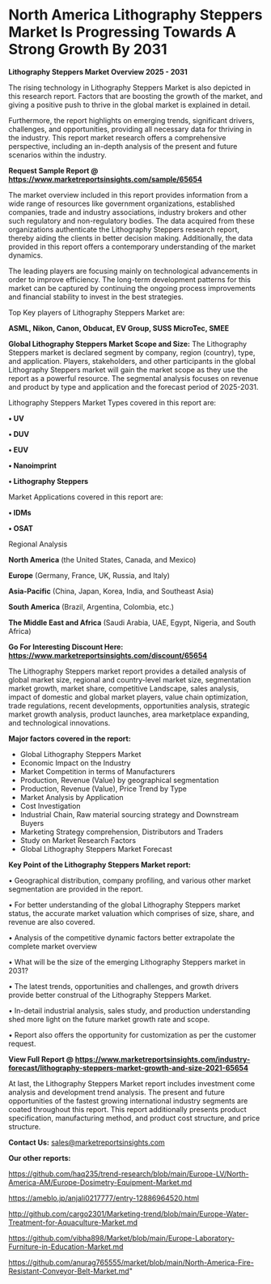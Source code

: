 # North America Lithography Steppers Market Is Progressing Towards A Strong Growth By 2031

<Strong> Lithography Steppers Market Overview 2025 - 2031</strong>

The rising technology in Lithography Steppers Market is also depicted in this research report. Factors that are boosting the growth of the market, and giving a positive push to thrive in the global market is explained in detail.

Furthermore, the report highlights on emerging trends, significant drivers, challenges, and opportunities, providing all necessary data for thriving in the industry. This report market research offers a comprehensive perspective, including an in-depth analysis of the present and future scenarios within the industry.

<strong>Request Sample Report @ <a href=https://www.marketreportsinsights.com/sample/65654>https://www.marketreportsinsights.com/sample/65654</a></strong>

The market overview included in this report provides information from a wide range of resources like government organizations, established companies, trade and industry associations, industry brokers and other such regulatory and non-regulatory bodies. The data acquired from these organizations authenticate the Lithography Steppers research report, thereby aiding the clients in better decision making. Additionally, the data provided in this report offers a contemporary understanding of the market dynamics.

The leading players are focusing mainly on technological advancements in order to improve efficiency. The long-term development patterns for this market can be captured by continuing the ongoing process improvements and financial stability to invest in the best strategies.

Top Key players of Lithography Steppers Market are:

<strong>ASML, Nikon, Canon, Obducat, EV Group, SUSS MicroTec, SMEE</strong>

<strong><b>Global Lithography Steppers Market Scope and Size:</b></strong>
The Lithography Steppers market is declared segment by company, region (country), type, and application. Players, stakeholders, and other participants in the global Lithography Steppers market will gain the market scope as they use the report as a powerful resource. The segmental analysis focuses on revenue and product by type and application and the forecast period of 2025-2031.

Lithography Steppers Market Types covered in this report are:

<strong>• UV

• DUV

• EUV

• Nanoimprint

• Lithography Steppers</strong>

Market Applications covered in this report are:

<strong>• IDMs

• OSAT</strong> 

Regional Analysis

<strong>North America</strong> (the United States, Canada, and Mexico)

<strong>Europe</strong> (Germany, France, UK, Russia, and Italy)

<strong>Asia-Pacific</strong> (China, Japan, Korea, India, and Southeast Asia)

<strong>South America</strong> (Brazil, Argentina, Colombia, etc.)

<strong>The Middle East and Africa</strong> (Saudi Arabia, UAE, Egypt, Nigeria, and South Africa)

<strong>Go For Interesting Discount Here: <a href=https://www.marketreportsinsights.com/discount/65654>https://www.marketreportsinsights.com/discount/65654</a></strong>

The Lithography Steppers market report provides a detailed analysis of global market size, regional and country-level market size, segmentation market growth, market share, competitive Landscape, sales analysis, impact of domestic and global market players, value chain optimization, trade regulations, recent developments, opportunities analysis, strategic market growth analysis, product launches, area marketplace expanding, and technological innovations.

<strong><b>Major factors covered in the report:</b></strong>
<ul>
  <li>Global Lithography Steppers Market </li>
  <li>Economic Impact on the Industry</li>
  <li>Market Competition in terms of Manufacturers</li>
  <li>Production, Revenue (Value) by geographical segmentation</li>
  <li>Production, Revenue (Value), Price Trend by Type</li>
  <li>Market Analysis by Application</li>
  <li>Cost Investigation</li>
  <li>Industrial Chain, Raw material sourcing strategy and Downstream Buyers</li>
  <li>Marketing Strategy comprehension, Distributors and Traders</li>
  <li>Study on Market Research Factors</li>
  <li>Global Lithography Steppers Market Forecast</li>
</ul>

<strong><b>Key Point of the Lithography Steppers Market report:</b></strong>

• Geographical distribution, company profiling, and various other market segmentation are provided in the report.

• For better understanding of the global Lithography Steppers market status, the accurate market valuation which comprises of size, share, and revenue are also covered.

• Analysis of the competitive dynamic factors better extrapolate the complete market overview

• What will be the size of the emerging Lithography Steppers market in 2031?

• The latest trends, opportunities and challenges, and growth drivers provide better construal of the Lithography Steppers Market.

• In-detail industrial analysis, sales study, and production understanding shed more light on the future market growth rate and scope.

• Report also offers the opportunity for customization as per the customer request.

<strong><b>View Full Report @ <a href=https://www.marketreportsinsights.com/industry-forecast/lithography-steppers-market-growth-and-size-2021-65654>https://www.marketreportsinsights.com/industry-forecast/lithography-steppers-market-growth-and-size-2021-65654</a></b></strong>


At last, the Lithography Steppers Market report includes investment come analysis and development trend analysis. The present and future opportunities of the fastest growing international industry segments are coated throughout this report. This report additionally presents product specification, manufacturing method, and product cost structure, and price structure.

<strong>Contact Us:</strong>
sales@marketreportsinsights.com

<strong>Our other reports:</strong>

<a href=https://github.com/haq235/trend-research/blob/main/Europe-LV/North-America-AM/Europe-Dosimetry-Equipment-Market.md>https://github.com/haq235/trend-research/blob/main/Europe-LV/North-America-AM/Europe-Dosimetry-Equipment-Market.md</a>

<a href=https://ameblo.jp/anjali0217777/entry-12886964520.html>https://ameblo.jp/anjali0217777/entry-12886964520.html</a>

<a href=http://github.com/cargo2301/Marketing-trend/blob/main/Europe-Water-Treatment-for-Aquaculture-Market.md>http://github.com/cargo2301/Marketing-trend/blob/main/Europe-Water-Treatment-for-Aquaculture-Market.md</a>

<a href=https://github.com/vibha898/Market/blob/main/Europe-Laboratory-Furniture-in-Education-Market.md>https://github.com/vibha898/Market/blob/main/Europe-Laboratory-Furniture-in-Education-Market.md</a>

<a href=https://github.com/anurag765555/market/blob/main/North-America-Fire-Resistant-Conveyor-Belt-Market.md>https://github.com/anurag765555/market/blob/main/North-America-Fire-Resistant-Conveyor-Belt-Market.md</a>"
